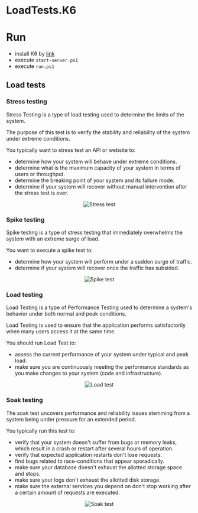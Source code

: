 # LoadTests.K6

# Run

* install K6 by [link](https://k6.io/docs/getting-started/installation/)
* execute `start-server.ps1`
* execute `run.ps1`

## Load tests

### Stress testing

Stress Testing is a type of load testing used to determine the limits of the system. 

The purpose of this test is to verify the stability and reliability of the system under extreme conditions.

You typically want to stress test an API or website to:

* determine how your system will behave under extreme conditions.
* determine what is the maximum capacity of your system in terms of users or throughput.
* determine the breaking point of your system and its failure mode.
* determine if your system will recover without manual intervention after the stress test is over.

<p align="center">
    <img alt="Stress test" src="https://raw.githubusercontent.com/iamprovidence/FunWithTests/master/FunWithTests.LoadTests/docs/images/load-testing/stress-test.png" />
</p>

### Spike testing

Spike testing is a type of stress testing that immediately overwhelms the system with an extreme surge of load.

You want to execute a spike test to:

* determine how your system will perform under a sudden surge of traffic.
* determine if your system will recover once the traffic has subsided.

<p align="center">
    <img alt="Spike test" src="https://raw.githubusercontent.com/iamprovidence/FunWithTests/master/FunWithTests.LoadTests/docs/images/load-testing/spike-test.png" />
</p>

### Load testing

Load Testing is a type of Performance Testing used to determine a system's behavior under both normal and peak conditions.

Load Testing is used to ensure that the application performs satisfactorily when many users access it at the same time.

You should run Load Test to:

* assess the current performance of your system under typical and peak load.
* make sure you are continuously meeting the performance standards as you make changes to your system (code and infrastructure).

<p align="center">
    <img alt="Load test" src="https://raw.githubusercontent.com/iamprovidence/FunWithTests/master/FunWithTests.LoadTests/docs/images/load-testing/load-test.png" />
</p>

### Soak testing

The soak test uncovers performance and reliability issues stemming from a system being under pressure for an extended period.

You typically run this test to:

* verify that your system doesn't suffer from bugs or memory leaks, which result in a crash or restart after several hours of operation.
* verify that expected application restarts don't lose requests.
* find bugs related to race-conditions that appear sporadically.
* make sure your database doesn't exhaust the allotted storage space and stops.
* make sure your logs don't exhaust the allotted disk storage.
* make sure the external services you depend on don't stop working after a certain amount of requests are executed.

<p align="center">
    <img alt="Soak test" src="https://raw.githubusercontent.com/iamprovidence/FunWithTests/master/FunWithTests.LoadTests/docs/images/load-testing/soak-test.png" />
</p>
